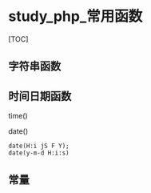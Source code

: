 # study_php_常用函数

[TOC]

## 字符串函数



## 时间日期函数

time()

date()

```
date(H:i jS F Y);
date(y-m-d H:i:s)
```



## 常量

